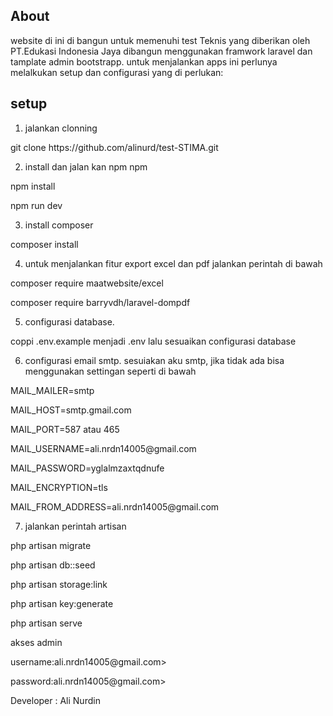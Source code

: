 ## About  
website di ini di bangun untuk memenuhi test Teknis  yang diberikan oleh  PT.Edukasi Indonesia Jaya
dibangun menggunakan framwork laravel dan tamplate admin bootstrapp. 
untuk menjalankan apps ini perlunya melalkukan setup dan configurasi yang di perlukan:

 

## setup  

1. jalankan clonning
 <p>git clone https://github.com/alinurd/test-STIMA.git </p>

2. install dan jalan kan npm npm
<p>npm install</p>
<p>npm run dev </p>

3. install composer
<p>composer install</p>

4. untuk menjalankan fitur export excel dan pdf jalankan perintah di bawah
<p>composer require maatwebsite/excel </p>
<p>composer require barryvdh/laravel-dompdf</p>

5. configurasi database.
<p>coppi .env.example menjadi .env  lalu sesuaikan configurasi database</p>

6. configurasi email smtp.
sesuiakan aku smtp, jika tidak ada bisa menggunakan settingan seperti di bawah
<p>MAIL_MAILER=smtp</p>
<p>MAIL_HOST=smtp.gmail.com</p>
<p>MAIL_PORT=587  atau 465 </p>
<p>MAIL_USERNAME=ali.nrdn14005@gmail.com</p>
<p>MAIL_PASSWORD=yglalmzaxtqdnufe </p>
<p>MAIL_ENCRYPTION=tls</p>
<p>MAIL_FROM_ADDRESS=ali.nrdn14005@gmail.com</p>
 
7. jalankan perintah artisan 
<p>php artisan migrate</p>
<p>php artisan db::seed</p>
<p>php artisan storage:link</p>
<p>php artisan key:generate</p>
<p>php artisan serve</p>

akses admin
<p>username:ali.nrdn14005@gmail.com></p>
<p>password:ali.nrdn14005@gmail.com></p>
Developer : Ali Nurdin
 